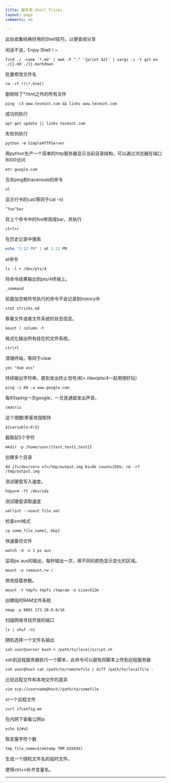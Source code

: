 ```yaml
---
title: 脚本秀-Shell Tricks
layout: page
comments: no

---
```


此处收集经典好用的Shell技巧，以便查阅分享

闲话不说，Enjoy Shell！~



```shell
find ./ -name '*.md' | awk -F "." '{print $2}' | xargs -i -t git mv ./{}.md ./{}.markdown
```


批量修改文件名



```shell
rm -rf !(\*.html)   
```


删除除了\*.html之外的所有文件



```shell
ping -c3 www.tecmint.com && links www.tecmint.com	
```


成功则执行



```shell
apt-get update || links tecmint.com		
```
失败则执行



```shell
python -m SimpleHTTPServer
```
用python生产一个简单的http服务器显示当前目录结构，可以通过浏览器在端口8000访问



```shell
mtr google.com
```
合并ping和traceroute的命令



```shell
nl
```
显示行书的cat(等同于cat -n)



```shell
^foo^bar
```
将上个命令中的foo修改成bar，并执行



```shell
ctrl+r
```
在历史记录中搜索



```powershell
echo "2:12 PM" | at 2:12 PM
```
at命令



```shell
ls -l > /dev/pts/4
```
将命令结果输出到pts/4终端上。



```shell
_command
```
前面加空格符号执行的命令不会记录到history中



```shell
stat stricks.md
```
察看文件或者文件系统的状态信息。



```shell
mount | column -t
```
格式化输出所有挂在的文件系统。



```shell
ctrl+l
```
清理终端，等同于clear



```shell
yes "dum ass"
```
持续输出字符串，直到发出终止信号(和> /dev/pts/4一起用很好玩)



```shell
ping -i 60 -a www.google.com
```
每60sping一次google，一旦连通就发出声音。



```shell
cmatrix
```
这个很酷!黑客帝国矩阵



```shell
${variable:0:5}
```
截取前5个字符



```shell
mkdir -p /home/user/{test,test1,test2}
```
创建多个目录



```shell
dd if=/dev/zero of=/tmp/output.img bs=8k count=256k; rm -rf /tmp/output.img
```
测试硬盘写入速度。



```shell
hdparm -Tt /dev/sda
```
测试硬盘读取速度



```shell
xmllint --noout file.xml
```
检查xml格式



```shell
cp some_file_name{,.bkp}
```
快速备份文件



```shell
watch -d -n 1 ps aux
```
监视ps aux的输出，每秒输出一次，用不同的颜色显示变化的区域。



```shell
mount -o remount,rw /
```
修改挂载参数。



```shell
mount -t tmpfs tmpfs /tmpram -o size=512m
```
创建临时RAM文件系统



```shell
nmap -p 8081 172.20.0.0/16
```
扫描网络寻找开放的端口



```shell
ls | shuf -n1
```
随机选择一个文件名输出



```shell
ssh user@server bash < /path/to/local/script.sh
```
ssh到远程服务器执行一个脚本，此命令可以避免将脚本上传到远程服务器



```shell
ssh user@host cat /path/to/remotefile | diff /path/to/localfile -
```
比较远程文件和本地文件的差异



```shell
vim scp://username@host//path/to/somefile
```
vi一个远程文件



```shell
curl ifconfig.me
```
在内网下查看公网ip



```shell
echo ${#a}
```
取变量字符个数



```shell
tmp_file_name=$(mktemp TMP.XXXXXX)
```
生成一个随机文件名的临时文件。

使用ctrl+n补齐变量名。

---

